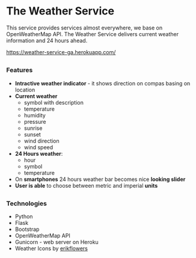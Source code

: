 # The Weather Service
This service provides services almost everywhere, we base on OpenWeatherMap API. The Weather Service delivers current weather information and 24 hours ahead.


https://weather-service-ga.herokuapp.com/
##
### Features
- **Intractive weather indicator** - it shows direction on compas basing on location
-  **Current weather**
	- symbol with description
	- temperature
	* humidity
	* pressure
	* sunrise
	* sunset
	* wind direction
	* wind speed
- **24 Hours weather**:
	* hour
	* symbol
	* temperature
- On **smartphones** 24 hours weather bar becomes nice **looking slider**
- **User is able** to choose between metric and imperial **units**

##
### Technologies
- Python
- Flask
- Bootstrap
- OpenWeatherMap API
- Gunicorn - web server on Heroku
- Weather Icons by [erikflowers](https://github.com/erikflowers/weather-icons)
